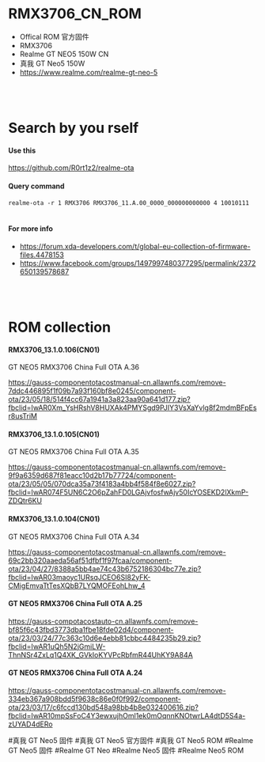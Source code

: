 # RMX3706_CN_ROM
- Offical ROM  官方固件
- RMX3706      
- Realme GT NEO5 150W CN
- 真我 GT Neo5 150W
- https://www.realme.com/realme-gt-neo-5
<br>
<br>


# Search by you rself
#### Use this

https://github.com/R0rt1z2/realme-ota

#### Query command

`realme-ota -r 1 RMX3706 RMX3706_11.A.00_0000_000000000000 4 10010111`
<br>
<br>

#### For more info

- https://forum.xda-developers.com/t/global-eu-collection-of-firmware-files.4478153
- https://www.facebook.com/groups/1497997480377295/permalink/2372650139578687
<br>
<br>


# ROM collection


#### RMX3706_13.1.0.106(CN01)
GT NEO5 RMX3706 China Full OTA A.36

https://gauss-componentotacostmanual-cn.allawnfs.com/remove-7ddc446895f1f09b7a93f160bf8e0245/component-ota/23/05/18/514f4cc67a1941a3a823aa90a641d177.zip?fbclid=IwAR0Xm_YsHRshV8HUXAk4PMYSgd9PJIY3VsXaYvlg8f2mdmBFpEsr8usTriM


#### RMX3706_13.1.0.105(CN01)
GT NEO5 RMX3706 China Full OTA A.35

https://gauss-componentotacostmanual-cn.allawnfs.com/remove-9f9a6359d687f81eacc10d2b17b77724/component-ota/23/05/05/070dca35a73f4183a4bb4f584f8e6027.zip?fbclid=IwAR074F5UN6C2O6pZahFD0LGAjvfosfwAjv50IcYOSEKD2lXkmP-ZDQtr6KU


#### RMX3706_13.1.0.104(CN01)
GT NEO5 RMX3706 China Full OTA A.34

https://gauss-componentotacostmanual-cn.allawnfs.com/remove-69c2bb320aaeda56af51dfbf1f97fcaa/component-ota/23/04/27/8388a5bb4ae74c43b6752186304bc77e.zip?fbclid=IwAR03maoyc1URsqJCEO6SI82yFK-CMigEmvaTtTesXQbB7LYQMOFEohLhw_4


#### GT NEO5 RMX3706 China Full OTA A.25
https://gauss-compotacostauto-cn.allawnfs.com/remove-bf85f6c43fbd3773dba1fbe18fde02d4/component-ota/23/03/24/77c363c10d6e4ebb81cbbc4484235b29.zip?fbclid=IwAR1uQh5N2jGmiLW-ThnNSr4ZxLq1Q4XK_GVkIoKYVPcRbfmR44UhKY9A84A


#### GT NEO5 RMX3706 China Full OTA A.24
https://gauss-componentotacostmanual-cn.allawnfs.com/remove-334eb367a908bdd5f9638c86e0f0f992/component-ota/23/03/17/c6fccd130bd548a98bb4b8e032400616.zip?fbclid=IwAR10mpSsFoC4Y3ewxujhOml1ek0mOqnnKNOtwrLA4dtD5S4a-zUYAD4dERo








#真我 GT Neo5 固件 
#真我 GT Neo5 官方固件 
#真我 GT Neo5 ROM 
#Realme GT Neo5 固件 
#Realme GT Neo
#Realme Neo5 固件 
#Realme Neo5 ROM
